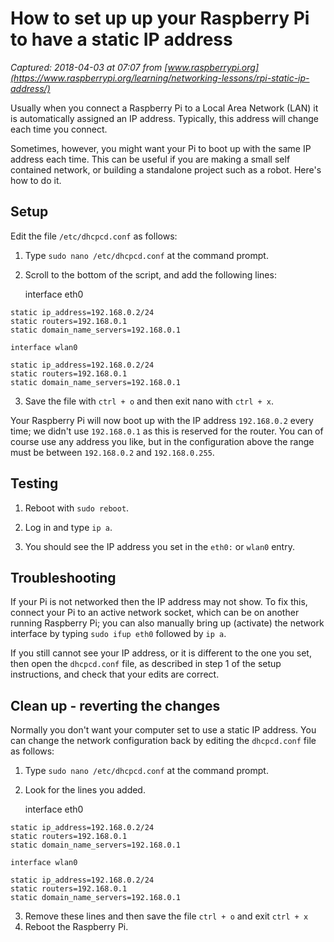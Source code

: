 # How to set up up your Raspberry Pi to have a static IP address

_Captured: 2018-04-03 at 07:07 from [www.raspberrypi.org](https://www.raspberrypi.org/learning/networking-lessons/rpi-static-ip-address/)_

Usually when you connect a Raspberry Pi to a Local Area Network (LAN) it is automatically assigned an IP address. Typically, this address will change each time you connect.

Sometimes, however, you might want your Pi to boot up with the same IP address each time. This can be useful if you are making a small self contained network, or building a standalone project such as a robot. Here's how to do it.

## Setup

Edit the file `/etc/dhcpcd.conf` as follows:

  1. Type `sudo nano /etc/dhcpcd.conf` at the command prompt.

  2. Scroll to the bottom of the script, and add the following lines:
    
        interface eth0
    
    static ip_address=192.168.0.2/24
    static routers=192.168.0.1
    static domain_name_servers=192.168.0.1
    
    interface wlan0
    
    static ip_address=192.168.0.2/24
    static routers=192.168.0.1
    static domain_name_servers=192.168.0.1

  3. Save the file with `ctrl + o` and then exit nano with `ctrl + x`.

Your Raspberry Pi will now boot up with the IP address `192.168.0.2` every time; we didn't use `192.168.0.1` as this is reserved for the router. You can of course use any address you like, but in the configuration above the range must be between `192.168.0.2` and `192.168.0.255`.

## Testing

  1. Reboot with `sudo reboot`.

  2. Log in and type `ip a`.

  3. You should see the IP address you set in the `eth0:` or `wlan0` entry.

## Troubleshooting

If your Pi is not networked then the IP address may not show. To fix this, connect your Pi to an active network socket, which can be on another running Raspberry Pi; you can also manually bring up (activate) the network interface by typing `sudo ifup eth0` followed by `ip a`.

If you still cannot see your IP address, or it is different to the one you set, then open the `dhcpcd.conf` file, as described in step 1 of the setup instructions, and check that your edits are correct.

## Clean up - reverting the changes

Normally you don't want your computer set to use a static IP address. You can change the network configuration back by editing the `dhcpcd.conf` file as follows:

  1. Type `sudo nano /etc/dhcpcd.conf` at the command prompt.

  2. Look for the lines you added.
    
        interface eth0
    
    static ip_address=192.168.0.2/24
    static routers=192.168.0.1
    static domain_name_servers=192.168.0.1
    
    interface wlan0
    
    static ip_address=192.168.0.2/24
    static routers=192.168.0.1
    static domain_name_servers=192.168.0.1

  3. Remove these lines and then save the file `ctrl + o` and exit `ctrl + x`
  4. Reboot the Raspberry Pi.
